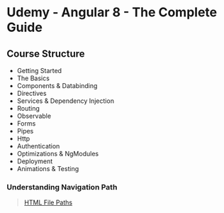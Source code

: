 <h1>Udemy - Angular 8 - The Complete Guide</h1>
<h2> Course Structure</h2>

- Getting Started
- The Basics
- Components & Databinding
- Directives
- Services & Dependency Injection
- Routing
- Observable
- Forms
- Pipes
- Http
- Authentication
- Optimizations & NgModules
- Deployment
- Animations & Testing


<h3>Understanding Navigation Path</h3>

> [HTML File Paths](https://www.w3schools.com/html/html_filepaths.asp)